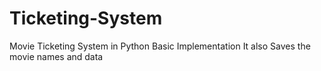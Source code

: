 # Ticketing-System
Movie Ticketing System in Python Basic Implementation 
It also Saves the movie names and data

